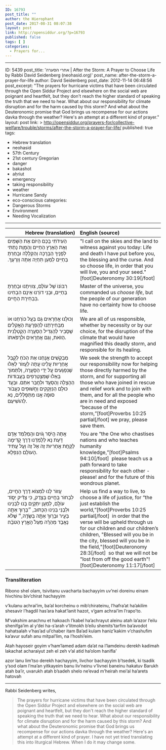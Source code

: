 ```yaml
---
ID: 16793
post_title: ""
author: the Hierophant
post_date: 2017-08-31 08:07:38
layout: post
link: http://opensiddur.org/?p=16793
published: false
tags: [ ]
categories:
  - Prayers for...
---
```

---
ID: 5439
post_title: 'אחרי הסערה | After the Storm: A Prayer to Choose Life by Rabbi David Seidenberg (neohasid.org)'
post_name: after-the-storm-a-prayer-for-life
author: David Seidenberg
post_date: 2012-11-14 06:48:56
post_excerpt: "The prayers for hurricane victims that have been circulated through the Open Siddur Project and elsewhere on the social web are poignant and heartfelt, but they don't reach the higher standard of speaking the truth that we need to hear. What about our responsibility for climate disruption and for the harm caused by this storm? And what about the Deuteronomic promise that God brings us recompense for our actions davka through the weather? Here's an attempt at a different kind of prayer."
layout: post
link: >
  http://opensiddur.org/prayers-for/collective-welfare/trouble/storms/after-the-storm-a-prayer-for-life/
published: true
tags:
  - Hebrew translation
  - neohasid
  - 57th Century
  - 21st century Gregorian
  - danger
  - bakashot
  - aḥriut
  - emergency
  - taking responsibility
  - weather
  - Hurricane Sandy
  - eco-conscious
categories:
  - Dangerous Storms
  - Environment
  - Needing Vocalization
---
<table style="margin-left: auto;margin-right: auto;" class="draggable">
<thead><tr><th id="x" style="text-align: right;">Hebrew (translation)</th><th style="text-align: left;">English (source)</th></tr></thead>
<tbody>
<tr>
<td style="vertical-align:top;" width="46%">
<div class="scribe" style="font-size: 1em;"><span lang="he">
הַעִידֹתִי בָכֶם הַיּוֹם אֶת הַשָּׁמַיִם וְאֶת הָאָרֶץ 
הַחַיִּים וְהַמָּוֶת נָתַתִּי לְפָנֶיךָ הַבְּרָכָה וְהַקְּלָלָה 
וּבָחַרְתָּ בַּחַיִּים לְמַעַן תִּחְיֶה אַתָּה וְזַרְעֶךָ.‏
</span></div></td>
 
<td style="vertical-align:top;" width="53%"><div class="english" style="font-size: 1em;">
"I call on the skies and the land to witness against you today: 
Life and death I have put before you, the blessing and the curse. 
And so choose life, in order that you will live, you and your seed."[foot]Deuteronomy 30:19[/foot]
</td></tr>


<tr><td style="vertical-align:top;" width="46%"><div class="liturgy"><span lang="he">
רִבּוֺנוֺ שֶׁל עוֺלָם, צִווִי‪תָ‬נוּ וּבָחַרְתָּ בַּחַיִּים,
וּבְנֵי דוֺרֵנוּ אֵינָם הִבְחִינוּ בִּבְחִירָת הַחֲיִים.
</span></div></td>

 
<td style="vertical-align:top;" width="53%"><div class="english">
Master of the universe, you commanded us <em>choose life</em>,
but the people of our generation have no certainty how to choose life.
</td></tr>


<tr><td style="vertical-align:top;" width="46%"><div class="liturgy"><span lang="he">
וְכּוּלָנוּ אֲחְרָאִים גָם בַּעֲל כּוֺרְחֵנוּ אוֺ מִבְּחִירָתֵנוּ לְהַפְרָעָת הַאֲקִלִים 
שֶׁסָבִיר לְהַגְדִיל הַסַעֲרָה הַקָטְלָנִית הַזֹאת, וְגַם אֲחְרָאִים וּלְרָפֹּאתוֺ.
</span></div></td>

 
<td style="vertical-align:top;" width="53%"><div class="english">
We are all of us responsible, whether by necessity or by our choice, for the disruption of the climate 
that would have magnified this deadly storm, and responsible for its healing.
</td></tr>


<tr><td style="vertical-align:top;" width="46%"><div class="liturgy"><span lang="he">
מְבַקְשִׁים אֲנָחְנוּ אֶת הַכֹּחַ לְקָבֵּל אֲחְרָיוּת עֲלֵינוּ עֲתָּה
לַעֲזוֺר לְאֵלוּ שֶׁנִפְגָעִים עֲל יְדֵי הַסָעֲרָה,
וְלִתְּמוֺך בְּאֵלוּ שֶׁמִּצְטָרְפִים בַּעֲבוֺדוֺת הַהָצָלָה וְהַסְעֲד וּלְחֲבֵּר אִתַּם.
וּבַּעֲד כּוּלָם הַנִזְקָקִים וְחֲשׁוּפִים כַּעֲבֹור סוּפָה אֲנוּ מִתְּפָּלְלִים, נַא לְהוֺשִׁיעֵם.
</span></div></td>

 
<td style="vertical-align:top;" width="53%"><div class="english">
We seek the strength to accept our responsibility now
for helping those directly harmed by the storm,
and for supporting all those who have joined in rescue and relief work and to join with them,
and for all the people who are in need and exposed “because of the storm,”[foot]Proverbs 10:25 partial[/foot] we pray, please save them.
</td></tr>


<tr><td style="vertical-align:top;" width="46%"><div class="liturgy"><span lang="he">
אֲתָּה הֲיֹסֵר גֹּ֭ויִם והַֽמְלַמֵּד אָדָם דָּעַת
נָא לְלָמְדֵנוּ דֶרֶךְ קָדִימָה לָקָחֲת אֲחְרִיוּת זֶה אֶל זֶה
וְעֲל עֲתִּיד הָעוֺלָם הַנִפְלָא.
</span></div></td>

 
<td style="vertical-align:top;" width="53%"><div class="english">
You are “the One who chastises nations and who teaches humanity knowledge,”[foot]Psalms 94:10[/foot]&nbsp;
please teach us a path forward to take responsibility for each other - please!
and for the future of this wondrous planet.
</td></tr>


<tr><td style="vertical-align:top;" width="46%"><div class="liturgy"><span lang="he">
עֲזוֺר לָנוּ לִמְצוֹא דֶרֶךְ הַחֲיִים, לִבְחוֺר בַּחֲיִים בְּצֶדֶק, כִּי צַדִּ֗יק יְס֣וֹד עוֹלָֽם,
לְמַעֲן יִתְּקָיֵם בָּנוּ לִבְנֵינוּ וּלִבְנֵי בֵּנֵינוּ הַכָּתּוּב,
״בָּר֥וּךְ אַתָּ֖ה בָּעִ֑יר וּבָר֥וּךְ אַתָּ֖ה בַּשָּׂדֶֽה,״ 
שֶּׁלֹא נֶאֱבָד מְהֵרָ֗ה מֵעַל֙ הָאָ֣רֶץ הַטֹּבָ֔ה׃
</span></div></td>

 
<td style="vertical-align:top;" width="53%"><div class="english">
Help us find a way to live, to choose a life of justice, for “the just establish the world,”[foot]Proverbs 10:25 partial[/foot]&nbsp;
in order that the verse will be upheld through us for our children and our children’s children,
"Blessed will you be in the city, blessed will you be in the field,"[foot]Deuteronomy 28:3[/foot]&nbsp;
so that we will not be "lost from off the good earth"![foot]Deuteronomy 11:17[/foot]
</td>
</tr>
</tbody></table>

<div class="english">
<h3>Transliteration</h3>

Ribono shel olam, tsivitanu uvacharta bachayyim
uv’nei doreinu einam hivchinu biv’chirat hachayyim

v’kulanu achrai’im, ba’al korcheinu o mib’chirateinu, l’hafra’at ha’akilim
shesavir l’hagdil has’ara hakat’lanit hazot, v’gam achrai’im l’rapo’to.

‫M’vakshim‬ anachnu et hakoach l’kabel ha’achrayut aleinu atah
la’azor l’eilu shenifga’im al y’dei ha-s’arah
v’litmokh b’eilu shemits’tarfim ba’avodot hahatsalah v’has’ad ul’chaber itam
Ba’ad kulam haniz’kakim v’chashufim ka’avur sufah anu mitpal’lim, na l’hoshi’eim.

Atah hayoseir goyim v’ham’lamed adam da’at
na l’lamdeinu derekh kadimah lakachat acharaiyut zeh el zeh
v’al atid ha’olom hanifla’

azor lanu lim’tso derekh hachayyim, livchor bachayyim b’tsedek, ki tsadik y’sod olam
l’ma’an yitkayeim banu liv’neinu v’livnei baneinu hakatuv
Barukh atah ba’ir, uvarukh atah b’sadeh
shelo ne’evad m’heirah mei’al ha’arets hatovah
</div>


<hr />
Rabbi Seidenberg writes, 

<blockquote>The prayers for hurricane victims that have been circulated through the Open Siddur Project and elsewhere on the social web are poignant and heartfelt, but they don't reach the higher standard of speaking the truth that we need to hear. What about our responsibility for climate disruption and for the harm caused by this storm? And what about the Deuteronomic promise that God brings us recompense for our actions davka through the weather? Here's an attempt at a different kind of prayer. I have not yet tried translating this into liturgical Hebrew. When I do it may change some.</blockquote>